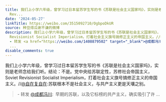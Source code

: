 ```yaml
---
title: 我们上小学六年级，曾学习过日本留苏学生写的书《苏联是社会主义国家吗》，实则是老师念给我们听。结论：不是。党中央给苏联定性，苏修社会帝国主义，Soviet
  Rev...
date: '2024-05-27'
linkTitle: https://weibo.com/3515092710/OgbpoDkUR
source: 种豆得瓜谢不谦的微博
description: 我们上小学六年级，曾学习过日本留苏学生写的书《苏联是社会主义国家吗》，实则是老师念给我们听。结论：不是。党中央给苏联定性，苏修社会帝国主义，Soviet
  Revisionist Socialist Imperialism，打着社会主义旗号搞修正主义的帝国主义。//<a href="https://weibo.com/n/%E8%87%AA%E5%9C%A8%E5%A4%8D%E8%87%AA%E5%9C%A8">@自在复自在</a>:苏联根本不是社会主义，与共产主义更是天壤之别。<br><blockquote>
  - 转发 <a href="https://weibo.com/1408879502" target="_blank">@成都冯川</a>: 早期的苏联，以及它标榜的共产主义，确实吸引了许
  ...
disable_comments: true
---
```

我们上小学六年级，曾学习过日本留苏学生写的书《苏联是社会主义国家吗》，实则是老师念给我们听。结论：不是。党中央给苏联定性，苏修社会帝国主义，Soviet Revisionist Socialist Imperialism，打着社会主义旗号搞修正主义的帝国主义。//<a href="https://weibo.com/n/%E8%87%AA%E5%9C%A8%E5%A4%8D%E8%87%AA%E5%9C%A8">@自在复自在</a>:苏联根本不是社会主义，与共产主义更是天壤之别。<br><blockquote> - 转发 <a href="https://weibo.com/1408879502" target="_blank">@成都冯川</a>: 早期的苏联，以及它标榜的共产主义，确实吸引了许 ...